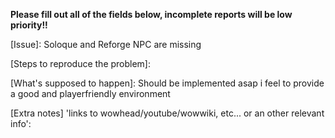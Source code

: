 **Please fill out all of the fields below, incomplete reports will be low priority!!**

[Map & Coordinates]: MALL 

[Issue]: Soloque and Reforge NPC are missing

[Steps to reproduce the problem]:
					
[What's supposed to happen]: Should be implemented asap i feel to provide a good and playerfriendly environment

[Extra notes] 'links to wowhead/youtube/wowwiki, etc... or an other relevant info': 
